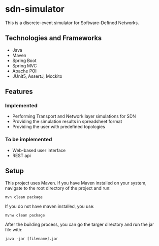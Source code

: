 # sdn-simulator

This is a discrete-event simulator for Software-Defined Networks.

## Technologies and Frameworks
- Java
- Maven
- Spring Boot
- Spring MVC
- Apache POI
- JUnit5, AssertJ, Mockito
## Features
### Implemented
- Performing Transport and Network layer simulations for SDN
- Providing the simulation results in spreadsheet format
- Providing the user with predefined topologies
### To be implemented
- Web-based user interface
- REST api
## Setup
This project uses Maven. If you have Maven installed on your system, navigate to the root directory of the project and run:
```
mvn clean package
```
If you do not have maven installed, you use:
```
mvnw clean package
```
After the building process, you can go the targer directory and run the jar file with:
```
java -jar [filename].jar
```
